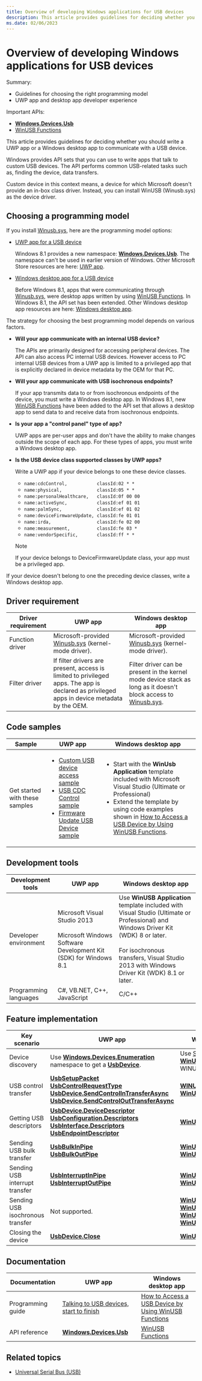 ```yaml
---
title: Overview of developing Windows applications for USB devices
description: This article provides guidelines for deciding whether you should write a UWP app or a Windows desktop app to communicate with a USB device.
ms.date: 02/06/2023
---
```


# Overview of developing Windows applications for USB devices

Summary:

- Guidelines for choosing the right programming model
- UWP app and desktop app developer experience

Important APIs:

- **[Windows.Devices.Usb](/uwp/api/Windows.Devices.Usb)**
- [WinUSB Functions](using-winusb-api-to-communicate-with-a-usb-device.md)

This article provides guidelines for deciding whether you should write a UWP app or a Windows desktop app to communicate with a USB device.

Windows provides API sets that you can use to write apps that talk to custom USB devices. The API performs common USB-related tasks such as, finding the device, data transfers.

Custom device in this context means, a device for which Microsoft doesn't provide an in-box class driver. Instead, you can install WinUSB (Winusb.sys) as the device driver.

## Choosing a programming model

If you install [Winusb.sys](winusb-installation.md), here are the programming model options:

- [UWP app for a USB device](writing-usb-device-companion-apps-for-microsoft-store.md)

  Windows 8.1 provides a new namespace: [**Windows.Devices.Usb**](/uwp/api/Windows.Devices.Usb). The namespace can't be used in earlier version of Windows. Other Microsoft Store resources are here: [UWP app](/windows/uwp/).

- [Windows desktop app for a USB device](windows-desktop-app-for-a-usb-device.md)

  Before Windows 8.1, apps that were communicating through [Winusb.sys](winusb-installation.md), were desktop apps written by using [WinUSB Functions](using-winusb-api-to-communicate-with-a-usb-device.md). In Windows 8.1, the API set has been extended. Other Windows desktop app resources are here: [Windows desktop app](https://developer.microsoft.com/windows/desktop).

The strategy for choosing the best programming model depends on various factors.

- **Will your app communicate with an internal USB device?**

  The APIs are primarily designed for accessing peripheral devices. The API can also access PC internal USB devices. However access to PC internal USB devices from a UWP app is limited to a privileged app that is explicitly declared in device metadata by the OEM for that PC.

- **Will your app communicate with USB isochronous endpoints?**

  If your app transmits data to or from isochronous endpoints of the device, you must write a Windows desktop app. In Windows 8.1, new [WinUSB Functions](using-winusb-api-to-communicate-with-a-usb-device.md) have been added to the API set that allows a desktop app to send data to and receive data from isochronous endpoints.

- **Is your app a "control panel" type of app?**

  UWP apps are per-user apps and don't have the ability to make changes outside the scope of each app. For these types of apps, you must write a Windows desktop app.

- **Is the USB device class supported classes by UWP apps?**

  Write a UWP app if your device belongs to one these device classes.

  - `name:cdcControl,           classId:02 * *`
  - `name:physical,             classId:05 * *`
  - `name:personalHealthcare,   classId:0f 00 00`
  - `name:activeSync,           classId:ef 01 01`
  - `name:palmSync,             classId:ef 01 02`
  - `name:deviceFirmwareUpdate, classId:fe 01 01`
  - `name:irda,                 classId:fe 02 00`
  - `name:measurement,          classId:fe 03 *`
  - `name:vendorSpecific,       classId:ff * *`

   > [!NOTE]
   > If your device belongs to DeviceFirmwareUpdate class, your app must be a privileged app.

If your device doesn't belong to one the preceding device classes, write a Windows desktop app.

## Driver requirement

| Driver requirement | UWP app | Windows desktop app |
|---|---|---|
| Function driver | Microsoft-provided [Winusb.sys](winusb-installation.md) (kernel-mode driver). | Microsoft-provided [Winusb.sys](winusb-installation.md) (kernel-mode driver). |
| Filter driver | If filter drivers are present, access is limited to privileged apps. The app is declared as privileged apps in device metadata by the OEM. | Filter driver can be present in the kernel mode device stack as long as it doesn't block access to [Winusb.sys](winusb-installation.md). |

## Code samples

| Sample | UWP app | Windows desktop app |
|---|---|---|
| Get started with these samples | <ul><li>[Custom USB device access sample](/samples/browse/)</li><li>[USB CDC Control sample](/samples/browse/)</li><li>[Firmware Update USB Device sample](/samples/browse/)</li></ul> | <ul><li>Start with the **WinUsb Application** template included with Microsoft Visual Studio (Ultimate or Professional)</li><li>Extend the template by using code examples shown in [How to Access a USB Device by Using WinUSB Functions](using-winusb-api-to-communicate-with-a-usb-device.md).</li></ul> |

## Development tools

| Development tools | UWP app | Windows desktop app |
|---|---|---|
| Developer environment | Microsoft Visual Studio 2013<br/><br/>Microsoft Windows Software Development Kit (SDK) for Windows 8.1 | Use **WinUSB Application** template included with Visual Studio (Ultimate or Professional) and Windows Driver Kit (WDK) 8 or later. <br/><br/>For isochronous transfers, Visual Studio 2013 with Windows Driver Kit (WDK) 8.1 or later. |
| Programming languages | C#, VB.NET, C++, JavaScript | C/C++ |

## Feature implementation

| Key scenario | UWP app | Windows desktop app |
|---|---|---|
| Device discovery | Use **[Windows.Devices.Enumeration](/uwp/api/Windows.Devices.Enumeration)** namespace to get a **[UsbDevice](/uwp/api/Windows.Devices.Usb.UsbDevice)**. | Use [SetupAPI](../install/setupapi.md) and **[WinUsb_Initialize](/windows/win32/api/winusb/nf-winusb-winusb_initialize)** to get a WINUSB_INTERFACE_HANDLE. |
| USB control transfer | **[UsbSetupPacket](/uwp/api/Windows.Devices.Usb.UsbSetupPacket)**<br/>**[UsbControlRequestType](/uwp/api/Windows.Devices.Usb.UsbControlRequestType)**<br/>**[UsbDevice.SendControlInTransferAsync](/uwp/api/Windows.Devices.Usb.UsbDevice#Windows_Devices_Usb_UsbDevice_SendControlInTransferAsync_Windows_Devices_Usb_UsbSetupPacket_Windows_Storage_Streams_IBuffer_)**<br/>**[UsbDevice.SendControlOutTransferAsync](/uwp/api/Windows.Devices.Usb.UsbDevice#Windows_Devices_Usb_UsbDevice_SendControlOutTransferAsync_Windows_Devices_Usb_UsbSetupPacket_)** | **[WINUSB_SETUP_PACKET](/windows/win32/api/winusb/ns-winusb-winusb_setup_packet)**<br/>**[WinUsb_ControlTransfer](/windows/win32/api/winusb/nf-winusb-winusb_controltransfer)** |
| Getting USB descriptors | **[UsbDevice.DeviceDescriptor](/uwp/api/Windows.Devices.Usb.UsbDevice#Windows_Devices_Usb_UsbDevice_DeviceDescriptor)**<br/>**[UsbConfiguration.Descriptors](/uwp/api/Windows.Devices.Usb.UsbConfiguration#Windows_Devices_Usb_UsbConfiguration_Descriptors)**<br/>**[UsbInterface.Descriptors](/uwp/api/Windows.Devices.Usb.UsbInterface#Windows_Devices_Usb_UsbInterface_Descriptors)**<br/>**[UsbEndpointDescriptor](/uwp/api/Windows.Devices.Usb.UsbEndpointDescriptor)** | **[WinUsb_GetDescriptor](/windows/win32/api/winusb/nf-winusb-winusb_getdescriptor)** |
| Sending USB bulk transfer | **[UsbBulkInPipe](/uwp/api/Windows.Devices.Usb.UsbBulkInPipe)**<br/>**[UsbBulkOutPipe](/uwp/api/Windows.Devices.Usb.UsbBulkOutPipe)** | **[WinUsb_ReadPipe](/windows/win32/api/winusb/nf-winusb-winusb_readpipe)**<br/>**[WinUsb_WritePipe](/windows/win32/api/winusb/nf-winusb-winusb_writepipe)** |
| Sending USB interrupt transfer | **[UsbInterruptInPipe](/uwp/api/Windows.Devices.Usb.UsbInterruptInPipe)**<br/>**[UsbInterruptOutPipe](/uwp/api/Windows.Devices.Usb.UsbInterruptOutPipe)** | **[WinUsb_ReadPipe](/windows/win32/api/winusb/nf-winusb-winusb_readpipe)**<br/>**[WinUsb_WritePipe](/windows/win32/api/winusb/nf-winusb-winusb_writepipe)** |
| Sending USB isochronous transfer | Not supported. | **[WinUsb_ReadIsochPipe](/windows/win32/api/winusb/nf-winusb-winusb_readisochpipe)**<br/>**[WinUsb_ReadIsochPipeAsap](/windows/win32/api/winusb/nf-winusb-winusb_readisochpipeasap)**<br/>**[WinUsb_WriteIsochPipe](/windows/win32/api/winusb/nf-winusb-winusb_writeisochpipe)**<br/>**[WinUsb_WriteIsochPipeAsap](/windows/win32/api/winusb/nf-winusb-winusb_writeisochpipeasap)** |
| Closing the device | **[UsbDevice.Close](/uwp/api/Windows.Devices.Usb.UsbDevice#Windows_Devices_Usb_UsbDevice_Close)** | **[WinUsb_Free](/windows/win32/api/winusb/nf-winusb-winusb_free)** |

## Documentation

| Documentation | UWP app | Windows desktop app |
|---|---|---|
| Programming guide | [Talking to USB devices, start to finish](talking-to-usb-devices-start-to-finish.md) | [How to Access a USB Device by Using WinUSB Functions](using-winusb-api-to-communicate-with-a-usb-device.md) |
| API reference | [**Windows.Devices.Usb**](/uwp/api/Windows.Devices.Usb) | [WinUSB Functions](using-winusb-api-to-communicate-with-a-usb-device.md) |

## Related topics

- [Universal Serial Bus (USB)](../index.yml)
